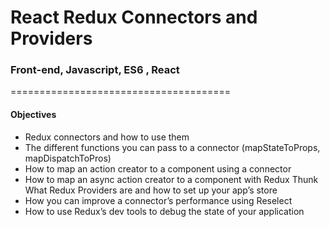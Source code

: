 # React Redux Connectors and Providers
### Front-end, Javascript, ES6 , React

======================================

#### Objectives
- Redux connectors and how to use them
- The different functions you can pass to a connector (mapStateToProps, mapDispatchToPros)
- How to map an action creator to a component using a connector
- How to map an async action creator to a component with Redux Thunk
What Redux Providers are and how to set up your app’s store
- How you can improve a connector’s performance using Reselect
- How to use Redux’s dev tools to debug the state of your application